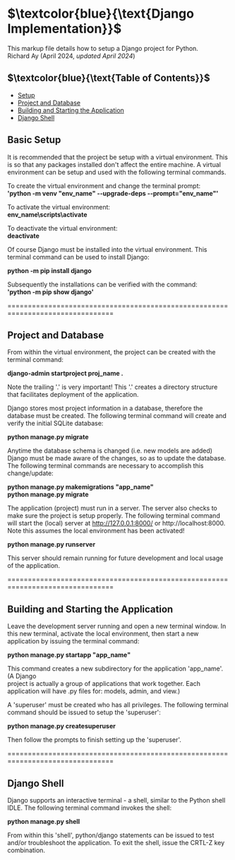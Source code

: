 # $`\textcolor{blue}{\text{Django Implementation}}`$
This markup file details how to setup a Django project for Python.  
Richard Ay (April 2024, *updated April 2024*)  


## $`\textcolor{blue}{\text{Table of Contents}}`$
* [Setup](#setup)
* [Project and Database](#Project-and-Database)
* [Building and Starting the Application](#Building-and-Starting-the-Application)
* [Django Shell](#Django-Shell)


## Basic Setup
It is recommended that the project be setup with a virtual environment.  This is
so that any packages installed don't affect the entire machine.  A virtual 
environment can be setup and used with the following terminal commands.  

To create the virtual environment and change the terminal prompt:  
**'python -m venv "env_name" --upgrade-deps --prompt="env_name"'**  

To activate the virtual environment:  
**env_name\scripts\activate**  

To deactivate the virtual environment:  
**deactivate**  

Of course Django must be installed into the virtual environment.  This terminal
command can be used to install Django:  

**python -m pip install django**  

Subsequently the installations can be verified with the command:   
**'python -m pip show django'**  

================================================================================

## Project and Database
From within the virtual environment, the project can be created with the terminal
command:  

**django-admin startproject proj_name .**  

Note the trailing '.' is very important!  This '.' creates a directory structure 
that facilitates deployment of the application.

Django stores most project information in a database, therefore the database must 
be created.  The following terminal command will create and verify the initial
SQLite database:  

**python manage.py migrate**  

Anytime the database schema is changed (i.e. new models are added) Django must 
be made aware of the changes, so as to update the database. The following 
terminal commands are necessary to accomplish this change/update:  

**python manage.py makemigrations "app_name"**  
**python manage.py migrate**  

The application (project) must run in a server.  The server also checks to make 
sure the project is setup properly.  The following terminal command will
start the (local) server at http://127.0.0.1:8000/ or http://localhost:8000. Note
this assumes the local environment has been activated!

**python manage.py runserver**  

This server should remain running for future development and local usage of the
application.


================================================================================

## Building and Starting the Application
Leave the development server running and open a new terminal window.  In this new
terminal, activate the local environment, then start a new application by issuing
 the terminal command:  

**python manage.py startapp "app_name"**   

This command creates a new subdirectory for the application 'app_name'.  (A Django  
project is actually a group of applications that work together. Each application 
will have .py files for: models, admin, and view.)

A 'superuser' must be created who has all privileges.  The following terminal
command should be issued to setup the 'superuser':  

**python manage.py createsuperuser**  

Then follow the prompts to finish setting up the 'superuser'.


================================================================================

## Django Shell
Django supports an interactive terminal - a shell, similar to the Python shell
IDLE.  The following terminal command invokes the shell:

**python manage.py shell**

From within this 'shell', python/django statements can be issued to test and/or
troubleshoot the application.  To exit the shell, issue the CRTL-Z key combination.  
